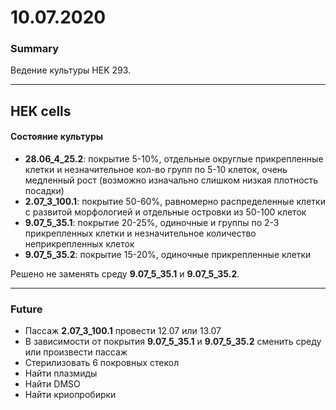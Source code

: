 10.07.2020
==========

### Summary
Ведение культуры HEK 293.

---

## HEK cells
#### Состояние культуры
- **28.06_4_25.2**: покрытие 5-10%, отдельные округлые прикрепленные клетки и незначительное кол-во групп по 5-10 клеток, очень медленный рост (возможно изначально слишком низкая плотность посадки)
- **2.07_3_100.1**: покрытие 50-60%, равномерно распределенные клетки с развитой морфологией и отдельные островки из 50-100 клеток
- **9.07_5_35.1**: покрытие 20-25%, одиночные и группы по 2-3 прикрепленных клетки и незначительное количество неприкрепленных клеток 
- **9.07_5_35.2**: покрытие 15-20%, одиночные прикрепленные клетки

Решено не заменять среду **9.07_5_35.1** и **9.07_5_35.2**.

---

### Future
- Пассаж **2.07_3_100.1** провести 12.07 или 13.07
- В зависимости от покрытия **9.07_5_35.1** и **9.07_5_35.2** сменить среду или произвести пассаж 
- Стерилизовать 6 покровных стекол
- Найти плазмиды
- Найти DMSO
- Найти криопробирки

